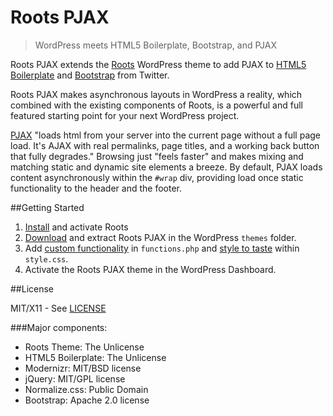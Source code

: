 Roots PJAX
==========

> WordPress meets HTML5 Boilerplate, Bootstrap, and PJAX

Roots PJAX extends the [Roots](http://www.rootstheme.com/) WordPress theme to add PJAX to [HTML5 Boilerplate](http://html5boilerplate.com/) and [Bootstrap](http://twitter.github.com/bootstrap/) from Twitter.

Roots PJAX makes asynchronous layouts in WordPress a reality, which combined with the existing components of Roots, is a powerful and full featured starting point for your next WordPress project.

[PJAX](http://pjax.heroku.com/) "loads html from your server into the current page without a full page load. It's AJAX with real permalinks, page titles, and a working back button that fully degrades." Browsing just "feels faster" and makes mixing and matching static and dynamic site elements a breeze. By default, PJAX loads content asynchronously within the `#wrap` div, providing load once static functionality to the header and the footer.

##Getting Started

1. [Install](https://github.com/retlehs/roots/#quick-start) and activate Roots
2. [Download](https://github.com/wayoutmind/roots-pjax/zipball/master) and extract Roots PJAX in the WordPress `themes` folder.
3. Add [custom functionality](https://github.com/wayoutmind/roots-pjax/blob/master/functions.php#L10-11) in `functions.php` and [style to taste](https://github.com/wayoutmind/roots-pjax/blob/master/style.css) within `style.css`.
4. Activate the Roots PJAX theme in the WordPress Dashboard.

##License

MIT/X11 - See [LICENSE](https://github.com/wayoutmind/roots-pjax/blob/master/LICENSE)

###Major components:

* Roots Theme: The Unlicense
* HTML5 Boilerplate: The Unlicense
* Modernizr: MIT/BSD license
* jQuery: MIT/GPL license
* Normalize.css: Public Domain
* Bootstrap: Apache 2.0 license
